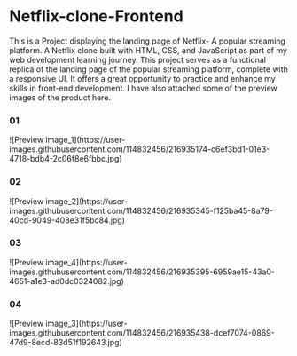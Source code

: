 # Netflix-clone-Frontend
This is a Project displaying the landing page of Netflix- A popular streaming platform.
A Netflix clone built with HTML, CSS, and JavaScript as part of my web development learning journey. This project serves as a functional replica of the landing page of the popular streaming platform, complete with a responsive UI. It offers a great opportunity to practice and enhance my skills in front-end development.
I have also attached some of the preview images of the product here.

<h3>01</h3>
![Preview image_1](https://user-images.githubusercontent.com/114832456/216935174-c6ef3bd1-01e3-4718-bdb4-2c06f8e6fbbc.jpg)

<h3>02</h3>
![Preview image_2](https://user-images.githubusercontent.com/114832456/216935345-f125ba45-8a79-40cd-9049-408e31f5bc84.jpg)

<h3>03</h3>
![Preview image_4](https://user-images.githubusercontent.com/114832456/216935395-6959ae15-43a0-4651-a1e3-ad0dc0324082.jpg)

<h3>04</h3>
![Preview image_3](https://user-images.githubusercontent.com/114832456/216935438-dcef7074-0869-47d9-8ecd-83d51f192643.jpg)

